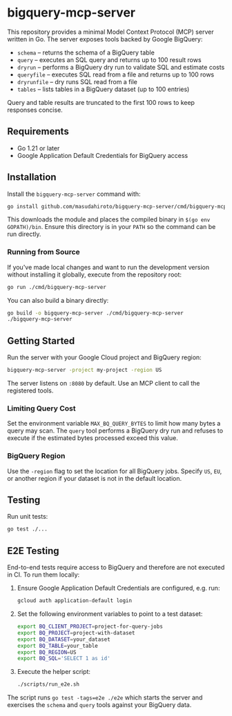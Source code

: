 # bigquery-mcp-server

This repository provides a minimal Model Context Protocol (MCP) server written in Go. The server exposes tools backed by Google BigQuery:

- `schema` – returns the schema of a BigQuery table
 - `query` – executes an SQL query and returns up to 100 result rows
 - `dryrun` – performs a BigQuery dry run to validate SQL and estimate costs
 - `queryfile` – executes SQL read from a file and returns up to 100 rows
- `dryrunfile` – dry runs SQL read from a file
- `tables` – lists tables in a BigQuery dataset (up to 100 entries)

Query and table results are truncated to the first 100 rows to keep responses concise.

## Requirements

- Go 1.21 or later
- Google Application Default Credentials for BigQuery access

## Installation

Install the `bigquery-mcp-server` command with:

```bash
go install github.com/masudahiroto/bigquery-mcp-server/cmd/bigquery-mcp-server@latest
```

This downloads the module and places the compiled binary in `$(go env GOPATH)/bin`. Ensure this directory is in your `PATH` so the command can be run directly.

### Running from Source

If you've made local changes and want to run the development version without installing it globally, execute from the repository root:

```bash
go run ./cmd/bigquery-mcp-server
```

You can also build a binary directly:

```bash
go build -o bigquery-mcp-server ./cmd/bigquery-mcp-server
./bigquery-mcp-server
```

## Getting Started

Run the server with your Google Cloud project and BigQuery region:

```bash
bigquery-mcp-server -project my-project -region US
```

The server listens on `:8080` by default. Use an MCP client to call the registered tools.

### Limiting Query Cost

Set the environment variable `MAX_BQ_QUERY_BYTES` to limit how many bytes a query may scan. The `query` tool performs a BigQuery dry run and refuses to execute if the estimated bytes processed exceed this value.

### BigQuery Region

Use the `-region` flag to set the location for all BigQuery jobs. Specify `US`,
`EU`, or another region if your dataset is not in the default location.

## Testing

Run unit tests:

```bash
go test ./...
```

## E2E Testing

End-to-end tests require access to BigQuery and therefore are not executed in CI.
To run them locally:

1. Ensure Google Application Default Credentials are configured, e.g. run:

   ```bash
   gcloud auth application-default login
   ```

2. Set the following environment variables to point to a test dataset:

   ```bash
   export BQ_CLIENT_PROJECT=project-for-query-jobs
   export BQ_PROJECT=project-with-dataset
   export BQ_DATASET=your_dataset
   export BQ_TABLE=your_table
   export BQ_REGION=US
   export BQ_SQL='SELECT 1 as id'
   ```

3. Execute the helper script:

   ```bash
   ./scripts/run_e2e.sh
   ```

The script runs `go test -tags=e2e ./e2e` which starts the server and exercises
the `schema` and `query` tools against your BigQuery data.
